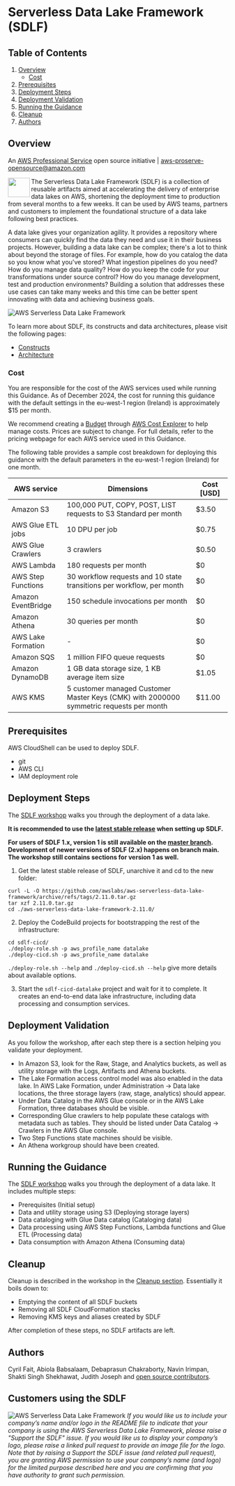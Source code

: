 # Serverless Data Lake Framework (SDLF)

## Table of Contents

1. [Overview](#overview)
    - [Cost](#cost)
2. [Prerequisites](#prerequisites)
3. [Deployment Steps](#deployment-steps)
4. [Deployment Validation](#deployment-validation)
5. [Running the Guidance](#running-the-guidance)
6. [Cleanup](#cleanup)
6. [Authors](#authors)

## Overview

An [AWS Professional Service](https://aws.amazon.com/professional-services/) open source initiative | aws-proserve-opensource@amazon.com

<img align="left" src="docs/_static/sail-icon.png" width="50" height="44"> The Serverless Data Lake Framework (SDLF) is a collection of reusable artifacts aimed at accelerating the delivery of enterprise data lakes on AWS, shortening the deployment time to production from several months to a few weeks. It can be used by AWS teams, partners and customers to implement the foundational structure of a data lake following best practices.

A data lake gives your organization agility. It provides a repository where consumers can quickly find the data they need and use it in their business projects. However, building a data lake can be complex; there's a lot to think about beyond the storage of files. For example, how do you catalog the data so you know what you've stored? What ingestion pipelines do you need? How do you manage data quality? How do you keep the code for your transformations under source control? How do you manage development, test and production environments? Building a solution that addresses these use cases can take many weeks and this time can be better spent innovating with data and achieving business goals.

![AWS Serverless Data Lake Framework](docs/_static/sdlf-layers-architecture.png?raw=true "AWS Serverless Data Lake Framework")

To learn more about SDLF, its constructs and data architectures, please visit the following pages:
- [Constructs](https://sdlf.readthedocs.io/en/latest/constructs/)
- [Architecture](https://sdlf.readthedocs.io/en/latest/architecture/)

### Cost

You are responsible for the cost of the AWS services used while running this Guidance. As of December 2024, the cost for running this guidance with the default settings in the eu-west-1 region (Ireland) is approximately $15 per month.

We recommend creating a [Budget](https://docs.aws.amazon.com/cost-management/latest/userguide/budgets-managing-costs.html) through [AWS Cost Explorer](https://aws.amazon.com/aws-cost-management/aws-cost-explorer/) to help manage costs. Prices are subject to change. For full details, refer to the pricing webpage for each AWS service used in this Guidance.

The following table provides a sample cost breakdown for deploying this guidance with the default parameters in the eu-west-1 region (Ireland) for one month.

| AWS service  | Dimensions | Cost [USD] |
| ----------- | ------------ | ------------ |
| Amazon S3 | 100,000 PUT, COPY, POST, LIST requests to S3 Standard per month  | $3.50 |
| AWS Glue ETL jobs | 10 DPU per job | $0.75 |
| AWS Glue Crawlers | 3 crawlers | $0.50 |
| AWS Lambda | 180 requests per month| $0 |
| AWS Step Functions | 30 workflow requests and 10 state transitions per workflow, per month | $0 |
| Amazon EventBridge | 150 schedule invocations per month | $0 |
| Amazon Athena | 30 queries per month | $0 |
| AWS Lake Formation | - | $0 |
| Amazon SQS | 1 million FIFO queue requests | $0 |
| Amazon DynamoDB | 1 GB data storage size, 1 KB average item size| $1.05 |
| AWS KMS | 5 customer managed Customer Master Keys (CMK) with 2000000 symmetric requests per month | $11.00 |


## Prerequisites

AWS CloudShell can be used to deploy SDLF.

* git
* AWS CLI
* IAM deployment role

## Deployment Steps

The [SDLF workshop](https://sdlf.workshop.aws/) walks you through the deployment of a data lake.

**It is recommended to use the [latest stable release](https://github.com/awslabs/aws-serverless-data-lake-framework/releases) when setting up SDLF.**

**For users of SDLF 1.x, version 1 is still available on the [master branch](https://github.com/awslabs/aws-serverless-data-lake-framework/tree/master). Development of newer versions of SDLF (2.x) happens on branch main. The workshop still contains sections for version 1 as well.**

1. Get the latest stable release of SDLF, unarchive it and cd to the new folder:
```
curl -L -O https://github.com/awslabs/aws-serverless-data-lake-framework/archive/refs/tags/2.11.0.tar.gz
tar xzf 2.11.0.tar.gz
cd ./aws-serverless-data-lake-framework-2.11.0/
```

2. Deploy the CodeBuild projects for bootstrapping the rest of the infrastructure:
```
cd sdlf-cicd/
./deploy-role.sh -p aws_profile_name datalake
./deploy-cicd.sh -p aws_profile_name datalake
```

`./deploy-role.sh --help` and `./deploy-cicd.sh --help` give more details about available options.

3. Start the `sdlf-cicd-datalake` project and wait for it to complete. It creates an end-to-end data lake infrastructure, including data processing and consumption services.


## Deployment Validation

As you follow the workshop, after each step there is a section helping you validate your deployment.

* In Amazon S3, look for the Raw, Stage, and Analytics buckets, as well as utility storage with the Logs, Artifacts and Athena buckets.
* The Lake Formation access control model was also enabled in the data lake. In AWS Lake Formation, under Administration → Data lake locations, the three storage layers (raw, stage, analytics) should appear.
* Under Data Catalog in the AWS Glue console or in the AWS Lake Formation, three databases should be visible.
* Corresponding Glue crawlers to help populate these catalogs with metadata such as tables. They should be listed under Data Catalog → Crawlers in the AWS Glue console.
* Two Step Functions state machines should be visible.
* An Athena workgroup should have been created.

## Running the Guidance

The [SDLF workshop](https://sdlf.workshop.aws/) walks you through the deployment of a data lake. It includes multiple steps:
* Prerequisites (Initial setup)
* Data and utility storage using S3 (Deploying storage layers)
* Data cataloging with Glue Data catalog (Cataloging data)
* Data processing using AWS Step Functions, Lambda functions and Glue ETL (Processing data)
* Data consumption with Amazon Athena (Consuming data)

## Cleanup

Cleanup is described in the workshop in the [Cleanup section](https://catalog.us-east-1.prod.workshops.aws/workshops/501cb14c-91b3-455c-a2a9-d0a21ce68114/en-US/10-demo/600-clean-up). Essentially it boils down to:

* Emptying the content of all SDLF buckets
* Removing all SDLF CloudFormation stacks
* Removing KMS keys and aliases created by SDLF

After completion of these steps, no SDLF artifacts are left.

## Authors

Cyril Fait, Abiola Babsalaam, Debaprasun Chakraborty, Navin Irimpan, Shakti Singh Shekhawat, Judith Joseph and [open source contributors](https://github.com/awslabs/aws-serverless-data-lake-framework/graphs/contributors).

## Customers using the SDLF

![AWS Serverless Data Lake Framework](docs/_static/public-references.png?raw=true "AWS Serverless Data Lake Framework")
*If you would like us to include your company’s name and/or logo in the README file to indicate that your company is using the AWS Serverless Data Lake Framework, please raise a "Support the SDLF" issue. If you would like us to display your company’s logo, please raise a linked pull request to provide an image file for the logo. Note that by raising a Support the SDLF issue (and related pull request), you are granting AWS permission to use your company’s name (and logo) for the limited purpose described here and you are confirming that you have authority to grant such permission.*
